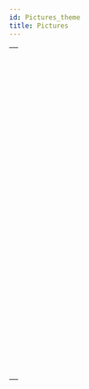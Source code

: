 ```yaml
---
id: Pictures_theme
title: Pictures
---
```



||
|---|
|[<!-- INCLUDE #_command_.BLOB TO PICTURE.Syntax -->](../../commands-legacy/blob-to-picture.md)<br/>|
|[<!-- INCLUDE #_command_.COMBINE PICTURES.Syntax -->](../../commands-legacy/combine-pictures.md)<br/>|
|[<!-- INCLUDE #_command_.CONVERT PICTURE.Syntax -->](../../commands-legacy/convert-picture.md)<br/>|
|[<!-- INCLUDE #_command_.CREATE THUMBNAIL.Syntax -->](../../commands-legacy/create-thumbnail.md)<br/>|
|[<!-- INCLUDE #_command_.Equal pictures.Syntax -->](../../commands-legacy/equal-pictures.md)<br/>|
|[<!-- INCLUDE #_command_.Get picture file name.Syntax -->](../../commands-legacy/get-picture-file-name.md)<br/>|
|[<!-- INCLUDE #_command_.GET PICTURE FORMATS.Syntax -->](../../commands-legacy/get-picture-formats.md)<br/>|
|[<!-- INCLUDE #_command_.GET PICTURE FROM LIBRARY.Syntax -->](../../commands-legacy/get-picture-from-library.md)<br/>|
|[<!-- INCLUDE #_command_.GET PICTURE KEYWORDS.Syntax -->](../../commands-legacy/get-picture-keywords.md)<br/>|
|[<!-- INCLUDE #_command_.GET PICTURE METADATA.Syntax -->](../../commands-legacy/get-picture-metadata.md)<br/>|
|[<!-- INCLUDE #_command_.Is picture file.Syntax -->](../../commands-legacy/is-picture-file.md)<br/>|
|[<!-- INCLUDE #_command_.PICTURE CODEC LIST.Syntax -->](../../commands-legacy/picture-codec-list.md)<br/>|
|[<!-- INCLUDE #_command_.PICTURE LIBRARY LIST.Syntax -->](../../commands-legacy/picture-library-list.md)<br/>|
|[<!-- INCLUDE #_command_.PICTURE PROPERTIES.Syntax -->](../../commands-legacy/picture-properties.md)<br/>|
|[<!-- INCLUDE #_command_.Picture size.Syntax -->](../../commands-legacy/picture-size.md)<br/>|
|[<!-- INCLUDE #_command_.PICTURE TO BLOB.Syntax -->](../../commands-legacy/picture-to-blob.md)<br/>|
|[<!-- INCLUDE #_command_.READ PICTURE FILE.Syntax -->](../../commands-legacy/read-picture-file.md)<br/>|
|[<!-- INCLUDE #_command_.REMOVE PICTURE FROM LIBRARY.Syntax -->](../../commands-legacy/remove-picture-from-library.md)<br/>|
|[<!-- INCLUDE #_command_.SET PICTURE FILE NAME.Syntax -->](../../commands-legacy/set-picture-file-name.md)<br/>|
|[<!-- INCLUDE #_command_.SET PICTURE METADATA.Syntax -->](../../commands-legacy/set-picture-metadata.md)<br/>|
|[<!-- INCLUDE #_command_.SET PICTURE TO LIBRARY.Syntax -->](../../commands-legacy/set-picture-to-library.md)<br/>|
|[<!-- INCLUDE #_command_.TRANSFORM PICTURE.Syntax -->](../../commands-legacy/transform-picture.md)<br/>|
|[<!-- INCLUDE #_command_.WRITE PICTURE FILE.Syntax -->](../../commands-legacy/write-picture-file.md)<br/>|
